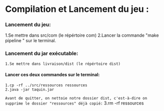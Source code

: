 # Compilation et Lancement du jeu : 

### Lancement du jeu:
1.Se mettre dans src/com (le répértoire com)
2.Lancer la commande "make pipeline " sur le terminal.


### Lancement du jar exécutable:
	1.Se mettre dans livraison/dist (le répértoire dist)
#### Lancer ces deux commandes sur le terminal:
	1.cp -rf ../src/ressources ressources
	2.java -jar taquin.jar

``Avant de quitter, on nettoie notre dossier dist, c'est-à-dire on supprime le dossier "ressources" déjà copié:``
	3.rm -rf ressources 
		

